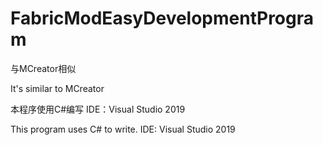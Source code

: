 # FabricModEasyDevelopmentProgram

与MCreator相似

It's similar to MCreator

本程序使用C#编写 IDE：Visual Studio 2019

This program uses C# to write. IDE: Visual Studio 2019
